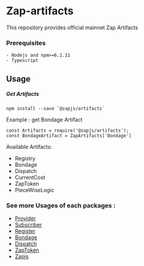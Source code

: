 # Zap-artifacts

This repository provides official mainnet Zap Artifacts

### Prerequisites
```
- Nodejs and npm>=6.1.11
- Typescript
```

## Usage
##### Get Artifacts
```
npm install --save `@zapjs/artifacts`
```

Example : get Bondage Artifact
```
const Artifacts = require('@zapjs/artifacts');
const BondageArtifact = ZapArtifacts['Bondage']
```

Available Artifacts:
* Registry
* Bondage
* Dispatch
* CurrentCost
* ZapToken
* PieceWiseLogic

### See more Usages of each packages :
* [Provider](https://github.com/zapproject/Zap-monorepo/tree/master/packages/Provider/README.md)
* [Subscriber](https://github.com/zapproject/Zap-monorepo/tree/master/packages/Subscriber/README.md)
* [Register](https://github.com/zapproject/Zap-monorepo/tree/master/packages/Register/README.md)
* [Bondage](https://github.com/zapproject/Zap-monorepo/tree/master/packages/Bondage/README.md)
* [Dispatch](https://github.com/zapproject/Zap-monorepo/tree/master/packages/Dispatch/README.md)
* [ZapToken](https://github.com/zapproject/Zap-monorepo/tree/master/packages/ZapToken/README.md)
* [Zapjs](https://github.com/zapproject/Zap-monorepo/tree/master/packages/ZapJs/README.md)
